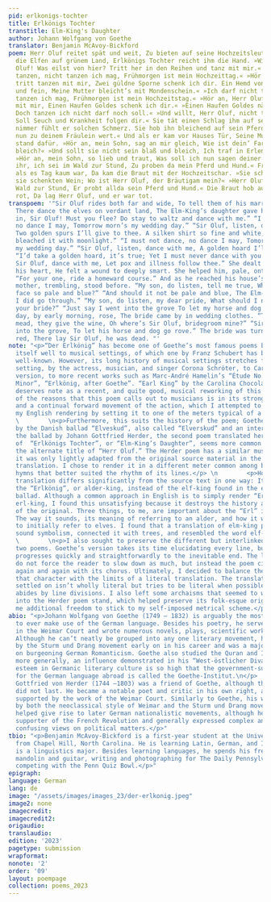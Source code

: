 ```yaml
---
pid: erlkonigs-tochter
title: Erlkönigs Tochter
transtitle: Elm-King's Daughter
author: Johann Wolfgang von Goethe
translator: Benjamin McAvoy-Bickford
poem: Herr Oluf reitet spät und weit, Zu bieten auf seine Hochzeitsleut; Da tanzen
  die Elfen auf grünem Land, Erlkönigs Tochter reicht ihm die Hand. »Willkommen, Herr
  Oluf! Was eilst von hier? Tritt her in den Reihen und tanz mit mir.« »Ich darf nicht
  tanzen, nicht tanzen ich mag, Frühmorgen ist mein Hochzeittag.« »Hör an, Herr Oluf,
  tritt tanzen mit mir, Zwei güldne Sporne schenk ich dir. Ein Hemd von Seide so weiß
  und fein, Meine Mutter bleicht’s mit Mondenschein.« »Ich darf nicht tanzen, nicht
  tanzen ich mag, Frühmorgen ist mein Hochzeitstag.« »Hör an, Herr Oluf, tritt tanzen
  mit mir, Einen Haufen Goldes schenk ich dir.« »Einen Haufen Goldes nähm ich wohl;
  Doch tanzen ich nicht darf noch soll.« »Und willt, Herr Oluf, nicht tanzen mit mir,
  Soll Seuch und Krankheit folgen dir.« Sie tät einen Schlag ihm auf sein Herz, Noch
  nimmer fühlt er solchen Schmerz. Sie hob ihn bleichend auf sein Pferd. »Reit heim
  nun zu deinem Fräulein wert.« Und als er kam vor Hauses Tür, Seine Mutter zitternd
  stand dafür. »Hör an, mein Sohn, sag an mir gleich, Wie ist dein’ Farbe blaß und
  bleich?« »Und sollt sie nicht sein blaß und bleich, Ich traf in Erlenkönigs Reich.«
  »Hör an, mein Sohn, so lieb und traut, Was soll ich nun sagen deiner Braut?« »Sagt
  ihr, ich sei im Wald zur Stund, Zu proben da mein Pferd und Hund.« Frühmorgen und
  als es Tag kaum war, Da kam die Braut mit der Hochzeitschar. »Sie schenkten Met,
  sie schenkten Wein; Wo ist Herr Oluf, der Bräutigam mein?« »Herr Oluf, er ritt in
  Wald zur Stund, Er probt allda sein Pferd und Hund.« Die Braut hob auf den Scharlach
  rot, Da lag Herr Oluf, und er war tot.
transpoem: '"Sir Oluf rides both far and wide, To tell them of his marriage-bride;
  There dance the elves on verdant land, The Elm-King’s daughter gave her hand. “Come
  in, Sir Oluf! Must you flee? Do stay to waltz and dance with me.” “I must not dance,
  no dance I may, Tomorrow morn’s my wedding day.” “Sir Oluf, listen, dance with me,
  Two golden spurs I’ll give to thee. A silken shirt so fine and white, My mother
  bleached it with moonlight.” “I must not dance, no dance I may, Tomorrow morn’s
  my wedding day.” “Sir Oluf, listen, dance with me, A golden hoard I’ll give to thee.”
  “I’d take a golden hoard, it’s true; Yet I must never dance with you.” “You won’t,
  Sir Oluf, dance with me, Let pox and illness follow thee.” She dealt a blow unto
  his heart, He felt a wound to deeply smart. She helped him, pale, onto his horse.
  “For your one, ride a homeward course.” And as he reached his house’s door, His
  mother, trembling, stood before. “My son, do listen, tell me true, What makes your
  face so pale and blue?” “And should it not be pale and blue, The Elm-King’s realm
  I did go through.” “My son, do listen, my dear pride, What should I now go tell
  your bride?” “Just say I went into the grove To let my horse and dog go rove.” The
  day, by early morning, rose, The bride came by in wedding clothes. “They give the
  mead, they give the wine, Oh where’s Sir Oluf, bridegroom mine?” “Sir Oluf’s gone
  into the grove, To let his horse and dog go rove.” The bride was turning scarlet
  red, There lay Sir Oluf, he was dead. "'
note: "<p>“Der Erlkönig” has become one of Goethe’s most famous poems because it lends
  itself well to musical settings, of which one by Franz Schubert has become the most
  well-known. However, its long history of musical settings stretches from the first
  setting, by the actress, musician, and singer Corona Schröter, to Carl Loewe’s popular
  version, to more recent works such as Marc-André Hamelin’s “Étude No. 8 in B-Flat
  Minor”, “Erlkönig, after Goethe”. “Earl King” by the Carolina Chocolate Drops also
  deserves note as a recent, and quite good, musical reworking of this scene. Some
  of the reasons that this poem calls out to musicians is in its strong sense of rhyme
  and a continual forward movement of the action, which I attempted to imitate in
  my English rendering by setting it to one of the meters typical of a ballad.</p> \n
  \        \n<p>Furthermore, this suits the history of the poem; Goethe was inspired
  by the Danish ballad “Elveskud”, also called “Elverskud” and an interpretation of
  the ballad by Johann Gottfried Herder, the second poem translated here. The title
  of  “Erlkönigs Tochter”, or “Elm-King’s Daughter”, seems more common to me than
  the alternate title of “Herr Oluf.” The Herder poem has a similar musicality, since
  it was only lightly adapted from the original source material in the process of
  translation. I chose to render it in a different meter common among ballads and
  hymns that better suited the rhythm of its lines.</p> \n        <p>However, Herder’s
  translation differs significantly from the source text in one way: It discusses
  the “Erlkönig”, or alder-king, instead of the elf-king found in the earlier Danish
  ballad. Although a common approach in English is to simply render “Erlkönig” as
  erl-king, I found this unsatisfying because it destroys the history and meaning
  of the original. Three things, to me, are important about the “Erl” in “Erlkönig”:
  The way it sounds, its meaning of referring to an alder, and how it was supposed
  to initially refer to elves. I found that a translation of elm-king preserved the
  sound symbolism, connected it with trees, and resembled the word elf-king.</p> \n
  \        \n<p>I also sought to preserve the different but interlinked feels of the
  two poems. Goethe’s version takes its time elucidating every line, but the poem
  progresses quickly and straightforwardly to the inevitable end. The lines of Herder
  do not force the reader to slow down as much, but instead the poem circles back
  again and again with its chorus. Ultimately, I decided to balance the need to preserve
  that character with the limits of a literal translation. The translation that I
  settled on isn’t wholly literal but tries to be literal when possible and strictly
  abides by line divisions. I also left some archaisms that seemed to want to sneak
  into the Herder poem stand, which helped preserve its folk-esque origins while giving
  me additional freedom to stick to my self-imposed metrical scheme.</p>"
abio: "<p>Johann Wolfgang von Goethe (1749 – 1832) is arguably the most famous author
  to ever make use of the German language. Besides his poetry, he served as an adviser
  in the Weimar Court and wrote numerous novels, plays, scientific works, and articles.
  Although he can’t neatly be grouped into any one literary movement, he was influenced
  by the Sturm und Drang movement early on in his career and was a major influence
  on burgeoning German Romanticism. Goethe also studied the Quran and Islamic literature
  more generally, an influence demonstrated in his “West-östlicher Divan.” Goethe’s
  esteem in Germanic literary culture is so high that the government-supported foundation
  for the German language abroad is called the Goethe-Institut.\n</p>        \n\n<p>Johann
  Gottfried von Herder (1744 –1803) was a friend of Goethe, although their relationship
  did not last. He became a notable poet and critic in his own right, and was also
  supported by the work of the Weimar Court. Similarly to Goethe, his work is influenced
  by both the neoclassical style of Weimar and the Sturm und Drang movement. His views
  helped give rise to later German nationalistic movements, although he was also a
  supporter of the French Revolution and generally expressed complex and sometimes
  confusing views on political matters.</p>"
tbio: "<p>Benjamin McAvoy-Bickford is a first-year student at the University of Pennsylvania
  from Chapel Hill, North Carolina. He is learning Latin, German, and Indonesian and
  is a linguistics major. Besides learning languages, he spends his free time playing
  mandolin and guitar, writing and photographing for The Daily Pennsylvanian, and
  competing with the Penn Quiz Bowl.</p>"
epigraph: 
language: German
lang: de
image: "/assets/images/images_23/der-erlkonig.jpeg"
image2: none
imagecredit: 
imagecredit2: 
origaudio: 
translaudio: 
edition: '2023'
pagetype: submission
wrapformat: 
nonote: '2'
order: '09'
layout: poempage
collection: poems_2023
---
```

